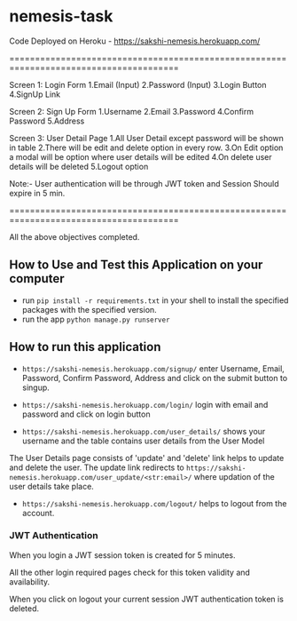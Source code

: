 # nemesis-task

Code Deployed on Heroku - https://sakshi-nemesis.herokuapp.com/


=======================================================================================

 Screen 1: Login Form
1.Email (Input)
2.Password (Input)
3.Login Button
4.SignUp Link


Screen 2: Sign Up Form
1.Username
2.Email
3.Password
4.Confirm Password
5.Address


Screen 3: User Detail Page
1.All User Detail except password will be shown in table
2.There will be edit and delete option in every row.
3.On Edit option a modal will be option where user details will be edited
4.On delete user details will be deleted
5.Logout option


Note:- User authentication will be through JWT token and Session Should expire in 5 min.

=======================================================================================


All the above objectives completed.



## How to Use and Test this Application on your computer
- run ```pip install -r requirements.txt```  in your shell to install the specified packages with the specified version.
- run the app ```python manage.py runserver```


## How to run this application

- ```https://sakshi-nemesis.herokuapp.com/signup/``` enter Username, Email, Password, Confirm Password, Address and click on the submit button to singup.


- ```https://sakshi-nemesis.herokuapp.com/login/``` login with email and password and click on login button 


- ```https://sakshi-nemesis.herokuapp.com/user_details/``` shows your username and the table contains user details from the User Model

The User Details page consists of 'update' and 'delete' link helps to update and delete the user. The update link redirects to ``` https://sakshi-nemesis.herokuapp.com/user_update/<str:email>/ ``` where updation of the user details take place.


- ```https://sakshi-nemesis.herokuapp.com/logout/``` helps to logout from the account.



### JWT Authentication

When you login a JWT session token is created for 5 minutes.

All the other login required pages check for this token validity and availability.

When you click on logout your current session JWT authentication token is deleted.
